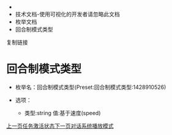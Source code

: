   * [](/)
  * 技术文档-使用可视化的开发者请忽略此文档
  * 枚举文档
  * 回合制模式类型

复制链接

# 回合制模式类型

  * 枚举名：回合制模式类型(Preset:回合制模式类型:1428910526)

  * 选项：

    * 类型:string 值:基于速度(speed)

[上一页任务激活状态](/技术文档/枚举文档/任务激活状态)[下一页对话系统播放模式](/技术文档/枚举文档/对话系统播放模式)


